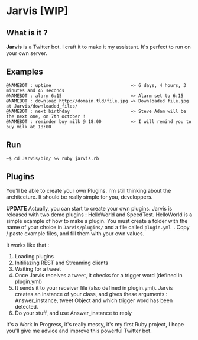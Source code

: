 Jarvis [WIP]
=========================== 

## What is it ?

**Jarvis** is a Twitter bot. I craft it to make it my assistant. It's perfect to run on your own server.

## Examples

	@NAMEBOT : uptime                              => 6 days, 4 hours, 3 minutes and 45 seconds
	@NAMEBOT : alarm 6:15                          => Alarm set to 6:15
	@NAMEBOT : download http://domain.tld/file.jpg => Downloaded file.jpg at Jarvis/downloaded_files/
	@NAMEBOT : next birthday                       => Steve Adam will be the next one, on 7th october !
	@NAMEBOT : reminder buy milk @ 18:00           => I will remind you to buy milk at 18:00

## Run

`~$ cd Jarvis/bin/ && ruby jarvis.rb`

## Plugins 

You'll be able to create your own Plugins. I'm still thinking about the architecture. It should be really simple for you, developpers.

**UPDATE** Actually, you can start to create your own plugins. Jarvis is released with two demo plugins : HelloWorld and SpeedTest.
HelloWorld is a simple example of how to make a plugin.
You must create a folder with the name of your choice in `Jarvis/plugins/` and a file called `plugin.yml `. Copy / paste example files, and fill them with your own values.

It works like that : 

1. Loading plugins
2. Initiliazing REST and Streaming clients
3. Waiting for a tweet
4. Once Jarvis receives a tweet, it checks for a trigger word (defined in plugin.yml)
5. It sends it to your receiver file (also defined in plugin.yml). Jarvis creates an instance of your class, and gives these arguments : Answer_instance, tweet Object and which trigger word has been detected.
6. Do your stuff, and use Answer_instance to reply

It's a Work In Progress, it's really messy, it's my first Ruby project, I hope you'll give me advice and improve this powerful Twitter bot.